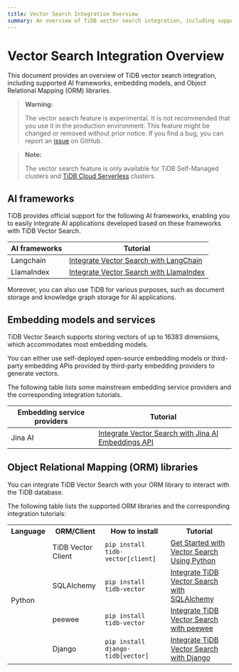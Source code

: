 ```yaml
---
title: Vector Search Integration Overview
summary: An overview of TiDB vector search integration, including supported AI frameworks, embedding models, and ORM libraries.
---
```


# Vector Search Integration Overview

This document provides an overview of TiDB vector search integration, including supported AI frameworks, embedding models, and Object Relational Mapping (ORM) libraries.

<CustomContent platform="tidb">

> **Warning:**
>
> The vector search feature is experimental. It is not recommended that you use it in the production environment. This feature might be changed or removed without prior notice. If you find a bug, you can report an [issue](https://github.com/pingcap/tidb/issues) on GitHub.

</CustomContent>

> **Note:**
>
> The vector search feature is only available for TiDB Self-Managed clusters and [TiDB Cloud Serverless](/tidb-cloud/select-cluster-tier.md#tidb-cloud-serverless) clusters.

## AI frameworks

TiDB provides official support for the following AI frameworks, enabling you to easily integrate AI applications developed based on these frameworks with TiDB Vector Search.

| AI frameworks | Tutorial                                                                                          |
|---------------|---------------------------------------------------------------------------------------------------|
| Langchain     | [Integrate Vector Search with LangChain](/vector-search-integrate-with-langchain.md)   |
| LlamaIndex    | [Integrate Vector Search with LlamaIndex](/vector-search-integrate-with-llamaindex.md) |

Moreover, you can also use TiDB for various purposes, such as document storage and knowledge graph storage for AI applications.

## Embedding models and services

TiDB Vector Search supports storing vectors of up to 16383 dimensions, which accommodates most embedding models.

You can either use self-deployed open-source embedding models or third-party embedding APIs provided by third-party embedding providers to generate vectors.

The following table lists some mainstream embedding service providers and the corresponding integration tutorials.

| Embedding service providers | Tutorial                                                                                                            |
|-----------------------------|---------------------------------------------------------------------------------------------------------------------|
| Jina AI                     | [Integrate Vector Search with Jina AI Embeddings API](/vector-search-integrate-with-jinaai-embedding.md) |

## Object Relational Mapping (ORM) libraries

You can integrate TiDB Vector Search with your ORM library to interact with the TiDB database.

The following table lists the supported ORM libraries and the corresponding integration tutorials:

<table>
  <tr>
    <th>Language</th>
    <th>ORM/Client</th>
    <th>How to install</th>
    <th>Tutorial</th>
  </tr>
  <tr>
    <td rowspan="4">Python</td>
    <td>TiDB Vector Client</td>
    <td><code>pip install tidb-vector[client]</code></td>
    <td><a href="/tidbcloud/vector-search-get-started-using-python">Get Started with Vector Search Using Python</a></td>
  </tr>
  <tr>
    <td>SQLAlchemy</td>
    <td><code>pip install tidb-vector</code></td>
    <td><a href="/tidbcloud/vector-search-integrate-with-sqlalchemy">Integrate TiDB Vector Search with SQLAlchemy</a></td>
  </tr>
  <tr>
    <td>peewee</td>
    <td><code>pip install tidb-vector</code></td>
    <td><a href="/tidbcloud/vector-search-integrate-with-peewee">Integrate TiDB Vector Search with peewee</a></td>
  </tr>
  <tr>
    <td>Django</td>
    <td><code>pip install django-tidb[vector]</code></td>
    <td><a href="/tidbcloud/vector-search-integrate-with-django-orm">Integrate TiDB Vector Search with Django</a></td>
  </tr>
</table>
